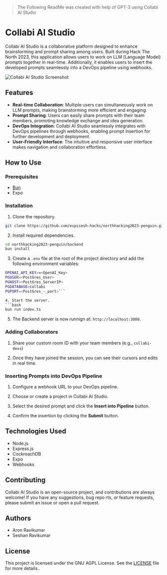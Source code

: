 > The Following ReadMe was created with help of GPT-3 using Collabi AI Studio
# Collabi AI Studio

Collabi AI Studio is a collaborative platform designed to enhance brainstorming and prompt sharing among users. Built during Hack The North 2023, this application allows users to work on LLM (Language Model) prompts together in real-time. Additionally, it enables users to insert the developed prompts seamlessly into a DevOps pipeline using webhooks.
                                                                                                                        
![Collabi AI Studio Screenshot](screenshot.png)
## Features
- **Real-time Collaboration**: Multiple users can simultaneously work on LLM prompts, making brainstorming more efficient and engaging.
- **Prompt Sharing**: Users can easily share prompts with their team members, promoting knowledge exchange and idea generation.
- **DevOps Integration**: Collabi AI Studio seamlessly integrates with DevOps pipelines through webhooks, enabling prompt insertion for further development and deployment.
- **User-Friendly Interface**: The intuitive and responsive user interface makes navigation and collaboration effortless.
                                                                                                                        
## How to Use

### Prerequisites
- [Bun](https://bun.sh)
- Expo
### Installation
1. Clone the repository.
```bash
git clone https://github.com/espisesh-hacks/northhacking2023-penguin.git
```
2. Install required dependencies.
```bash
cd northhacking2023-penguin/backend
bun install
```

3. Create a `.env` file at the root of the project directory and add the following environment variables:
```bash
OPENAI_API_KEY==<OpenAI_Key>
PGUSER=<PostGres_User>
PGHOST=<PostGres_ServerIP>
PGDATABASE=collabi
PGPORT=<PostGres_-_port>```

4. Start the server.
```bash
bun run index.ts
```

5. The Backend server is now runnign at: `http://localhost:3000`.

### Adding Collaborators

1. Share your custom room ID with your team members (e.g., `collabi-devs`)

2. Once they have joined the session, you can see their cursors and edits in real time.

### Inserting Prompts into DevOps Pipeline
1. Configure a webhook URL to your DevOps pipeline.

2. Choose or create a project in Collabi AI Studio.

3. Select the desired prompt and click the **Insert into Pipeline** button.

4. Confirm the insertion by clicking the **Submit** button.

## Technologies Used

- Node.js
- Express.js
- CockroachDB
- Expo
- Webhooks

## Contributing

Collabi AI Studio is an open-source project, and contributions are always welcome! If you have any suggestions, bug repo
rts, or feature requests, please submit an issue or open a pull request.

## Authors

- Aron Ravikumar
- Seshan Ravikumar

## License

This project is licensed under the GNU AGPL License. See the [LICENSE](LICENSE) file for more details..